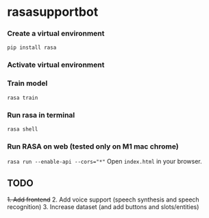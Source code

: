 # rasasupportbot

### Create a virtual environment
`pip install rasa`

### Activate virtual environment

### Train model
`rasa train`

### Run rasa in terminal
`rasa shell`

### Run RASA on web (tested only on M1 mac chrome)
`rasa run --enable-api --cors="*"`
Open `index.html` in your browser.

## TODO
~~1. Add frontend~~
2. Add voice support (speech synthesis and speech recognition)
3. Increase dataset (and add buttons and slots/entities)
